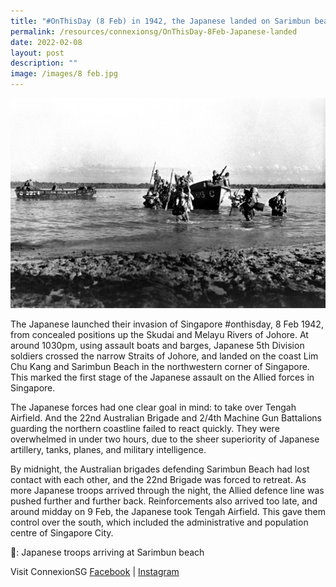 ```yaml
---
title: "#OnThisDay (8 Feb) in 1942, the Japanese landed on Sarimbun beach"
permalink: /resources/connexionsg/OnThisDay-8Feb-Japanese-landed
date: 2022-02-08
layout: post
description: ""
image: /images/8 feb.jpg
---
```

![](/images/8%20feb.jpg)

The Japanese launched their invasion of Singapore #onthisday, 8 Feb 1942, from concealed positions up the Skudai and Melayu Rivers of Johore. At around 1030pm, using assault boats and barges, Japanese 5th Division soldiers crossed the narrow Straits of Johore, and landed on the coast Lim Chu Kang and Sarimbun Beach in the northwestern corner of Singapore. This marked the first stage of the Japanese assault on the Allied forces in Singapore.

The Japanese forces had one clear goal in mind: to take over Tengah Airfield. And the 22nd Australian Brigade and 2/4th Machine Gun Battalions guarding the northern coastline failed to react quickly. They were overwhelmed in under two hours, due to the sheer superiority of Japanese artillery, tanks, planes, and military intelligence.

By midnight, the Australian brigades defending Sarimbun Beach had lost contact with each other, and the 22nd Brigade was forced to retreat. As more Japanese troops arrived through the night, the Allied defence line was pushed further and further back. Reinforcements also arrived too late, and around midday on 9 Feb, the Japanese took Tengah Airfield. This gave them control over the south, which included the administrative and population centre of Singapore City.

📸: Japanese troops arriving at Sarimbun beach

Visit ConnexionSG [Facebook](https://www.facebook.com/ConnexionSG) | [Instagram](https://www.instagram.com/connexionsg/)